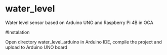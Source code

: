 # water_level
Water level sensor based on Arduino UNO and Raspberry Pi 4B in OCA

#Instalation

Open directory water_level_arduino in Arduino IDE, compile the project and upload to Arduino UNO board
